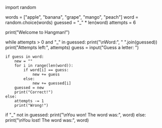import random

words = ["apple", "banana", "grape", "mango", "peach"]
word = random.choice(words)
guessed = "_" * len(word)
attempts = 6

print("Welcome to Hangman!")

while attempts > 0 and "_" in guessed:
    print("\nWord:", " ".join(guessed))
    print("Attempts left:", attempts)
    guess = input("Guess a letter: ")

    if guess in word:
        new = ""
        for i in range(len(word)):
            if word[i] == guess:
                new += guess
            else:
                new += guessed[i]
        guessed = new
        print("Correct!")
    else:
        attempts -= 1
        print("Wrong!")

if "_" not in guessed:
    print("\nYou won! The word was:", word)
else:
    print("\nYou lost! The word was:", word)

        